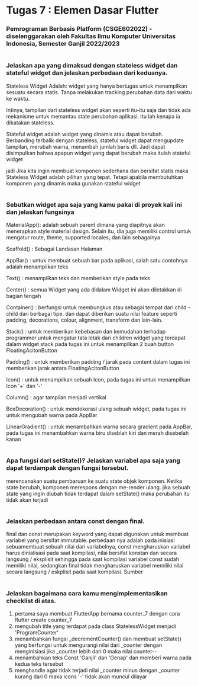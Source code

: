 # Tugas 7 : Elemen Dasar Flutter
### Pemrograman Berbasis Platform (CSGE602022) - diselenggarakan oleh Fakultas Ilmu Komputer Universitas Indonesia, Semester Ganjil 2022/2023
#
### Jelaskan apa yang dimaksud dengan stateless widget dan stateful widget dan jelaskan perbedaan dari keduanya.
Stateless Widget Adalah: widget yang hanya bertugas untuk menampilkan sesuatu secara statis. Tanpa melakukan tracking perubahan data dari waktu ke waktu.

Intinya, tampilan dari stateless widget akan seperti itu-itu saja dan tidak ada mekanisme untuk memantau state perubahan aplikasi. Itu lah kenapa ia dikatakan stateless.

Stateful widget adalah widget yang dinamis atau dapat berubah. Berbanding terbalik dengan stateless, stateful widget dapat mengupdate tampilan, merubah warna, menambah jumlah baris dll. Jadi dapat disimpulkan bahwa apapun widget yang dapat berubah maka itulah stateful widget

jadi Jika kita ingin membuat komponen sederhana dan bersifat statis maka Stateless Widget adalah pilihan yang tepat. Tetapi apabila membutuhkan komponen yang dinamis maka gunakan stateful widget
#
### Sebutkan widget apa saja yang kamu pakai di proyek kali ini dan jelaskan fungsinya
MaterialApp(): adalah sebuah parent dimana yang diapitnya akan menerapkan style material design. Selain itu, dia juga memiliki control untuk mengatur route, theme, supported locales, dan lain sebagainya

Scaffold() : Sebagai Landasan Halaman

AppBar() : untuk membuat sebuah bar pada aplikasi, salah satu contohnya adalah menampilkan teks

Text() : menampilkan teks dan memberikan style pada teks

Center() : semua Widget yang ada didalam Widget ini akan diletakkan di bagian tengah

Container() : berfungsi untuk membungkus atau sebagai tempat dari child – child dari berbagai tipe. dan dapat diberikan suatu nilai feature seperti padding, decorations, colour, alignment, transform dan lain-lain.

Stack() : untuk memberikan kebebasan dan kemudahan terhadap programmer untuk mengatur tata letak dari children widget yang terdapat dalam widget stack pada tugas ini untuk menampilkan 2 buah button FloatingAcitonButton

Padding() : untuk memberikan padding / jarak pada content dalam tugas ini memberikan jarak antara FloatingAcitonButton

Icon() : untuk menampilkan sebuah Icon, pada tugas ini untuk menampilkan Icon '+' dan '-'

Column() : agar tampilan menjadi vertikal

BoxDecoration() : untuk mendekorasi ulang sebuah widget, pada tugas ini untuk mengubah warna pada AppBar

LinearGradient() : untuk menambahkan warna secara gradient pada AppBar, pada tugas ini menambahkan warna biru diseblah kiri dan merah disebelah kanan
#
### Apa fungsi dari setState()? Jelaskan variabel apa saja yang dapat terdampak dengan fungsi tersebut.
merencanakan suatu pembaruan ke suatu state objek komponen. Ketika state berubah, komponen merespons dengan me-render ulang. jika sebuah state yang ingin diubah tidak terdapat dalam setState() maka perubahan itu tidak akan terjadi 
#
### Jelaskan perbedaan antara const dengan final.
final dan const merupakan keyword yang dapat digunakan untuk membuat variabel yang bersifat immutable. 
perbedaan nya adalah pada inisiasi sebuamembuat sebuah  nilai dari variabelnya, const mengharuskan variabel harus dinialisasi pada saat kompilasi, nilai bersifat konstan dan secara langsung / eksplisit sehingga pada saat kompilasi variabel const sudah memiliki nilai, sedangkan final tidak mengharuskan variabel memiliki nilai secara langsung / eskplisit pada saat kompilasi.
Sumber
#
### Jelaskan bagaimana cara kamu mengimplementasikan checklist di atas.
1. pertama saya membuat FlutterApp bernama counter_7 dengan cara flutter create counter_7
2. mengubah title yang terdapat pada class StatelessWidget menjadi 'ProgramCounter'
3. menambahkan fungsi _decrementCounter() dan membuat setState() yang berfungsi untuk mengurangi nilai dari _counter dengan menginisiasi jika _counter lebih dari 0 maka nilai counter--
4. menambahkan teks Const 'Ganjil' dan 'Genap' dan memberi warna pada kedua teks tersebut 
5. menghandle agar tidak terjadi nilai _counter minus dengan  _counter kurang dari 0 maka icons '-' tidak akan muncul dilayar
#
